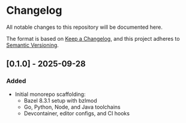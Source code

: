 # Changelog

All notable changes to this repository will be documented here.

The format is based on [Keep a Changelog](https://keepachangelog.com/en/1.1.0/),
and this project adheres to [Semantic Versioning](https://semver.org/spec/v2.0.0.html).

## [0.1.0] - 2025-09-28
### Added
- Initial monorepo scaffolding:
  - Bazel 8.3.1 setup with bzlmod
  - Go, Python, Node, and Java toolchains
  - Devcontainer, editor configs, and CI hooks
